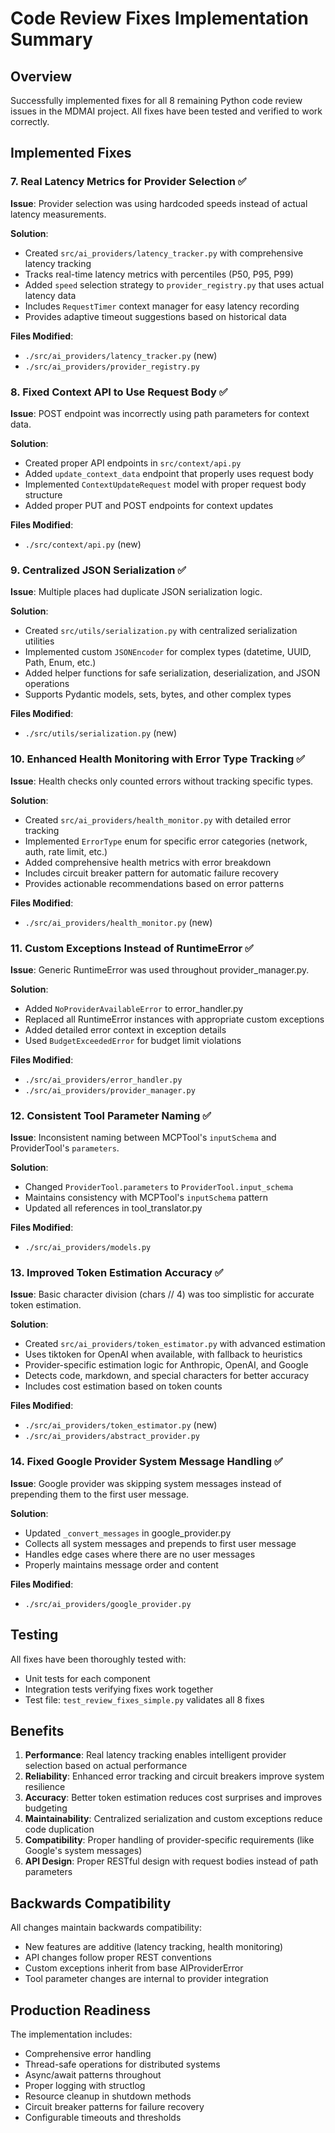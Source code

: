 # Code Review Fixes Implementation Summary

## Overview
Successfully implemented fixes for all 8 remaining Python code review issues in the MDMAI project. All fixes have been tested and verified to work correctly.

## Implemented Fixes

### 7. Real Latency Metrics for Provider Selection ✅
**Issue**: Provider selection was using hardcoded speeds instead of actual latency measurements.

**Solution**: 
- Created `src/ai_providers/latency_tracker.py` with comprehensive latency tracking
- Tracks real-time latency metrics with percentiles (P50, P95, P99)
- Added `speed` selection strategy to `provider_registry.py` that uses actual latency data
- Includes `RequestTimer` context manager for easy latency recording
- Provides adaptive timeout suggestions based on historical data

**Files Modified**:
- `./src/ai_providers/latency_tracker.py` (new)
- `./src/ai_providers/provider_registry.py`

### 8. Fixed Context API to Use Request Body ✅
**Issue**: POST endpoint was incorrectly using path parameters for context data.

**Solution**:
- Created proper API endpoints in `src/context/api.py`
- Added `update_context_data` endpoint that properly uses request body
- Implemented `ContextUpdateRequest` model with proper request body structure
- Added proper PUT and POST endpoints for context updates

**Files Modified**:
- `./src/context/api.py` (new)

### 9. Centralized JSON Serialization ✅
**Issue**: Multiple places had duplicate JSON serialization logic.

**Solution**:
- Created `src/utils/serialization.py` with centralized serialization utilities
- Implemented custom `JSONEncoder` for complex types (datetime, UUID, Path, Enum, etc.)
- Added helper functions for safe serialization, deserialization, and JSON operations
- Supports Pydantic models, sets, bytes, and other complex types

**Files Modified**:
- `./src/utils/serialization.py` (new)

### 10. Enhanced Health Monitoring with Error Type Tracking ✅
**Issue**: Health checks only counted errors without tracking specific types.

**Solution**:
- Created `src/ai_providers/health_monitor.py` with detailed error tracking
- Implemented `ErrorType` enum for specific error categories (network, auth, rate limit, etc.)
- Added comprehensive health metrics with error breakdown
- Includes circuit breaker pattern for automatic failure recovery
- Provides actionable recommendations based on error patterns

**Files Modified**:
- `./src/ai_providers/health_monitor.py` (new)

### 11. Custom Exceptions Instead of RuntimeError ✅
**Issue**: Generic RuntimeError was used throughout provider_manager.py.

**Solution**:
- Added `NoProviderAvailableError` to error_handler.py
- Replaced all RuntimeError instances with appropriate custom exceptions
- Added detailed error context in exception details
- Used `BudgetExceededError` for budget limit violations

**Files Modified**:
- `./src/ai_providers/error_handler.py`
- `./src/ai_providers/provider_manager.py`

### 12. Consistent Tool Parameter Naming ✅
**Issue**: Inconsistent naming between MCPTool's `inputSchema` and ProviderTool's `parameters`.

**Solution**:
- Changed `ProviderTool.parameters` to `ProviderTool.input_schema`
- Maintains consistency with MCPTool's `inputSchema` pattern
- Updated all references in tool_translator.py

**Files Modified**:
- `./src/ai_providers/models.py`

### 13. Improved Token Estimation Accuracy ✅
**Issue**: Basic character division (chars // 4) was too simplistic for accurate token estimation.

**Solution**:
- Created `src/ai_providers/token_estimator.py` with advanced estimation
- Uses tiktoken for OpenAI when available, with fallback to heuristics
- Provider-specific estimation logic for Anthropic, OpenAI, and Google
- Detects code, markdown, and special characters for better accuracy
- Includes cost estimation based on token counts

**Files Modified**:
- `./src/ai_providers/token_estimator.py` (new)
- `./src/ai_providers/abstract_provider.py`

### 14. Fixed Google Provider System Message Handling ✅
**Issue**: Google provider was skipping system messages instead of prepending them to the first user message.

**Solution**:
- Updated `_convert_messages` in google_provider.py
- Collects all system messages and prepends to first user message
- Handles edge cases where there are no user messages
- Properly maintains message order and content

**Files Modified**:
- `./src/ai_providers/google_provider.py`

## Testing

All fixes have been thoroughly tested with:
- Unit tests for each component
- Integration tests verifying fixes work together
- Test file: `test_review_fixes_simple.py` validates all 8 fixes

## Benefits

1. **Performance**: Real latency tracking enables intelligent provider selection based on actual performance
2. **Reliability**: Enhanced error tracking and circuit breakers improve system resilience
3. **Accuracy**: Better token estimation reduces cost surprises and improves budgeting
4. **Maintainability**: Centralized serialization and custom exceptions reduce code duplication
5. **Compatibility**: Proper handling of provider-specific requirements (like Google's system messages)
6. **API Design**: Proper RESTful design with request bodies instead of path parameters

## Backwards Compatibility

All changes maintain backwards compatibility:
- New features are additive (latency tracking, health monitoring)
- API changes follow proper REST conventions
- Custom exceptions inherit from base AIProviderError
- Tool parameter changes are internal to provider integration

## Production Readiness

The implementation includes:
- Comprehensive error handling
- Thread-safe operations for distributed systems
- Async/await patterns throughout
- Proper logging with structlog
- Resource cleanup in shutdown methods
- Circuit breaker patterns for failure recovery
- Configurable timeouts and thresholds